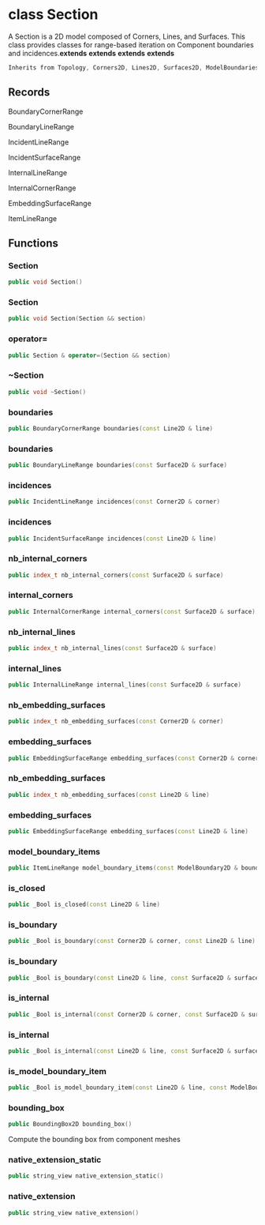 # class Section


 A Section is a 2D model composed of Corners, Lines, and Surfaces. This class provides classes for range-based iteration on Component boundaries and incidences.**extends** **extends** **extends** **extends** 



```cpp
Inherits from Topology, Corners2D, Lines2D, Surfaces2D, ModelBoundaries2D, Identifier
```



## Records

BoundaryCornerRange

BoundaryLineRange

IncidentLineRange

IncidentSurfaceRange

InternalLineRange

InternalCornerRange

EmbeddingSurfaceRange

ItemLineRange



## Functions

### Section

```cpp
public void Section()
```


### Section

```cpp
public void Section(Section && section)
```


### operator=

```cpp
public Section & operator=(Section && section)
```


### ~Section

```cpp
public void ~Section()
```


### boundaries

```cpp
public BoundaryCornerRange boundaries(const Line2D & line)
```


### boundaries

```cpp
public BoundaryLineRange boundaries(const Surface2D & surface)
```


### incidences

```cpp
public IncidentLineRange incidences(const Corner2D & corner)
```


### incidences

```cpp
public IncidentSurfaceRange incidences(const Line2D & line)
```


### nb_internal_corners

```cpp
public index_t nb_internal_corners(const Surface2D & surface)
```


### internal_corners

```cpp
public InternalCornerRange internal_corners(const Surface2D & surface)
```


### nb_internal_lines

```cpp
public index_t nb_internal_lines(const Surface2D & surface)
```


### internal_lines

```cpp
public InternalLineRange internal_lines(const Surface2D & surface)
```


### nb_embedding_surfaces

```cpp
public index_t nb_embedding_surfaces(const Corner2D & corner)
```


### embedding_surfaces

```cpp
public EmbeddingSurfaceRange embedding_surfaces(const Corner2D & corner)
```


### nb_embedding_surfaces

```cpp
public index_t nb_embedding_surfaces(const Line2D & line)
```


### embedding_surfaces

```cpp
public EmbeddingSurfaceRange embedding_surfaces(const Line2D & line)
```


### model_boundary_items

```cpp
public ItemLineRange model_boundary_items(const ModelBoundary2D & boundary)
```


### is_closed

```cpp
public _Bool is_closed(const Line2D & line)
```


### is_boundary

```cpp
public _Bool is_boundary(const Corner2D & corner, const Line2D & line)
```


### is_boundary

```cpp
public _Bool is_boundary(const Line2D & line, const Surface2D & surface)
```


### is_internal

```cpp
public _Bool is_internal(const Corner2D & corner, const Surface2D & surface)
```


### is_internal

```cpp
public _Bool is_internal(const Line2D & line, const Surface2D & surface)
```


### is_model_boundary_item

```cpp
public _Bool is_model_boundary_item(const Line2D & line, const ModelBoundary2D & boundary)
```


### bounding_box

```cpp
public BoundingBox2D bounding_box()
```


 Compute the bounding box from component meshes

### native_extension_static

```cpp
public string_view native_extension_static()
```


### native_extension

```cpp
public string_view native_extension()
```




